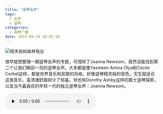 ```yaml
---
title: "竖琴女声"
tags:
  - 女声
  - 竖琴
categories:
  - 森林广播
date: 2013-09-14 16:45:10
---
```


![晓禾依树森林电台](../../../images/radiocover/radio_061.jpg) 

很早就想整理一期竖琴女声的专题，可惜除了Joanna Newsom，竟然没能找到第二个让我们眼前一亮的竖琴女声。大多都是像Yasmeen Amina Olya和Cécile Corbel这样，都是世界音乐和民歌的风格，好像竖琴精灵般的音色，天生就适合这类音乐，虽清澈舒服却少了惊喜。但也有Dorothy Ashby这样的爵士竖琴探索，以及当今最喜欢的年轻一代的独立竖琴女声：Joanna Newsom。   

<audio id="audio" controls="" preload="none">
  <source id="mp3" src="http://www.coletree.com/radio/coletree_radio_061.mp3">
</audio>